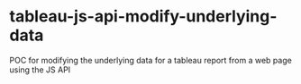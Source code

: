 # tableau-js-api-modify-underlying-data
POC for modifying the underlying data for a tableau report  from a web page using the JS API
